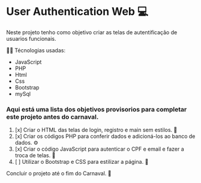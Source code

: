 # User Authentication Web :computer:

Neste projeto tenho como objetivo criar as telas de autentificação de usuarios funcionais.

:man_technologist: Técnologias usadas: 
* JavaScript
* PHP
* Html
* Css
* Bootstrap
* mySql
### Aqui está uma lista dos objetivos provisorios para completar este projeto antes do carnaval.

1. [x] Criar o HTML das telas de login, registro e main sem estilos. :page_facing_up:  
2. [x] Criar os códigos PHP para conferir dados e adicioná-los ao banco de dados. :gear:  
3. [x] Criar o código JavaScript para autenticar o CPF e email e fazer a troca de telas. :key:  
4. [ ] Utilizar o Bootstrap e CSS para estilizar a página. :art:

Concluir o projeto até o fim do Carnaval. :checkered_flag:  
